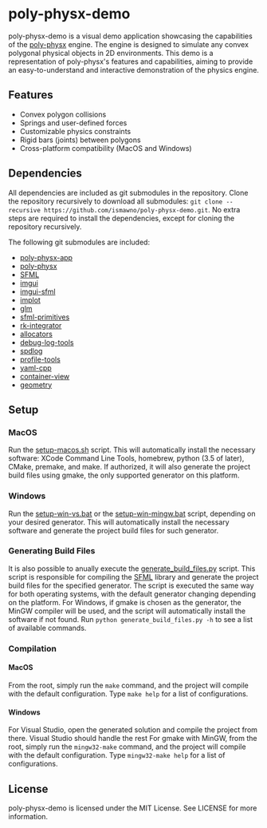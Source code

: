 # poly-physx-demo

poly-physx-demo is a visual demo application showcasing the capabilities of the [poly-physx](https://github.com/ismawno/poly-physx) engine. The engine is designed to simulate any convex polygonal physical objects in 2D environments. This demo is a representation of poly-physx's features and capabilities, aiming to provide an easy-to-understand and interactive demonstration of the physics engine.

## Features

- Convex polygon collisions
- Springs and user-defined forces
- Customizable physics constraints
- Rigid bars (joints) between polygons
- Cross-platform compatibility (MacOS and Windows)

## Dependencies

All dependencies are included as git submodules in the repository. Clone the repository recursively to download all submodules: `git clone --recursive https://github.com/ismawno/poly-physx-demo.git`. No extra steps are required to install the dependencies, except for cloning the repository recursively.

The following git submodules are included:

- [poly-physx-app](https://github.com/ismawno/poly-physx-app)
- [poly-physx](https://github.com/ismawno/poly-physx)
- [SFML](https://github.com/ismawno/SFML)
- [imgui](https://github.com/ismawno/imgui)
- [imgui-sfml](https://github.com/ismawno/imgui-sfml)
- [implot](https://github.com/ismawno/implot)
- [glm](https://github.com/g-truc/glm)
- [sfml-primitives](https://github.com/ismawno/sfml-primitives)
- [rk-integrator](https://github.com/ismawno/rk-integrator)
- [allocators](https://github.com/ismawno/allocators)
- [debug-log-tools](https://github.com/ismawno/debug-log-tools)
- [spdlog](https://github.com/gabime/spdlog)
- [profile-tools](https://github.com/ismawno/profile-tools)
- [yaml-cpp](https://github.com/ismawno/yaml-cpp)
- [container-view](https://github.com/ismawno/container-view)
- [geometry](https://github.com/ismawno/geometry)

## Setup

### MacOS

Run the [setup-macos.sh](https://github.com/ismawno/poly-physx-demo/blob/dev/scripts/setup-macos.sh) script. This will automatically install the necessary software: XCode Command Line Tools, homebrew, python (3.5 of later), CMake, premake, and make. If authorized, it will also generate the project build files using gmake, the only supported generator on this platform.

### Windows

Run the [setup-win-vs.bat](https://github.com/ismawno/poly-physx-demo/blob/dev/scripts/setup-win-vs.bat) or the [setup-win-mingw.bat](https://github.com/ismawno/poly-physx-demo/blob/dev/scripts/setup-win-mingw.bat) script, depending on your desired generator. This will automatically install the necessary software and generate the project build files for such generator.

### Generating Build Files

It is also possible to anually execute the [generate_build_files.py](https://github.com/ismawno/poly-physx-demo/blob/dev/scripts/generate_build_files.py) script. This script is responsible for compiling the [SFML](https://github.com/SFML/SFML) library and generate the project build files for the specified generator. The script is executed the same way for both operating systems, with the default generator changing depending on the platform. For Windows, if gmake is chosen as the generator, the MinGW compiler will be used, and the script will automatically install the software if not found. Run `python generate_build_files.py -h` to see a list of available commands.

### Compilation

#### MacOS

From the root, simply run the `make` command, and the project will compile with the default configuration. Type `make help` for a list of configurations.

#### Windows

For Visual Studio, open the generated solution and compile the project from there. Visual Studio should handle the rest
For gmake with MinGW, from the root, simply run the `mingw32-make` command, and the project will compile with the default configuration. Type `mingw32-make help` for a list of configurations.

## License

poly-physx-demo is licensed under the MIT License. See LICENSE for more information.